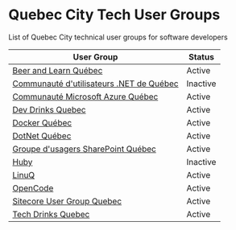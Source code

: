 # Quebec City Tech User Groups
List of Quebec City technical user groups for software developers

| User Group                                                                      | Status   | 
|---------------------------------------------------------------------------------|----------| 
| [Beer and Learn Québec](http://beer-learn.com)                                  | Active   | 
| [Communauté d'utilisateurs .NET de Québec](http://www.meetup.com/leCUNQ/)       | Inactive | 
| [Communauté Microsoft Azure Québec](http://www.meetup.com/AzureQC/)             | Active   | 
| [Dev Drinks Quebec](https://www.facebook.com/devdrinksqc/)                      | Active   | 
| [Docker Québec](http://www.meetup.com/Docker-Quebec-Meetup)                     | Active   | 
| [DotNet Québec](http://www.meetup.com/DotNet-Quebec/)                           | Active   | 
| [Groupe d'usagers SharePoint Québec](https://www.meetup.com/guspquebec/)        | Active   | 
| [Huby](http://huby.co/)                                                         | Inactive | 
| [LinuQ](https://linuq.org/)                                                     | Active   | 
| [OpenCode](http://www.opencode.ca)                                              | Active   | 
| [Sitecore User Group Quebec](http://www.meetup.com/Sitecore-User-Group-Quebec/) | Active   | 
| [Tech Drinks Quebec](https://www.facebook.com/techdrinksqc/)                    | Active   | 
